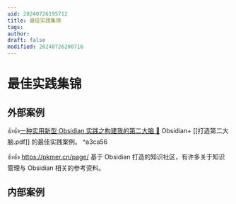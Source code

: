 ```yaml
---
uid: 20240726195712
title: 最佳实践集锦
tags: 
author: 
draft: false
modified: 20240726200716
---
```


# 最佳实践集锦

## 外部案例

👍👍[一种实用新型 Obsidian 实践之构建我的第二大脑 🧠](https://zhuanlan.zhihu.com/p/640042778) Obsidian+ [[打造第二大脑.pdf]] 的最佳实践案例。 ^a3ca56

👍👍 <https://pkmer.cn/page/> 基于 Obsidian 打造的知识社区，有许多关于知识管理与 Obsidian 相关的参考资料。

## 内部案例